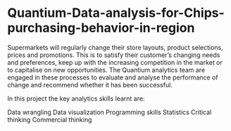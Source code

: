 # Quantium-Data-analysis-for-Chips-purchasing-behavior-in-region
Supermarkets will regularly change their store layouts, product selections, prices and promotions. This is to satisfy their customer’s changing needs and preferences, keep up with the increasing competition in the market or to capitalise on new opportunities. The Quantium analytics team are engaged in these processes to evaluate and analyse the performance of change and recommend whether it has been successful. 

In this project the key analytics skills learnt are:

Data wrangling
Data visualization
Programming skills
Statistics
Critical thinking
Commercial thinking
